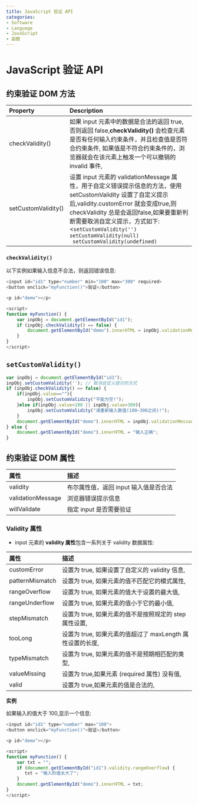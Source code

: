 ```yaml
---
title: JavaScript 验证 API
categories:
- Software
- Language
- JavaScript
- 函数
---
```

# JavaScript 验证 API

## 约束验证 DOM 方法

| Property            | Description                                                  |
| :------------------ | :----------------------------------------------------------- |
| checkValidity()     | 如果 input 元素中的数据是合法的返回 true,否则返回 false,**checkValidity()** 会检查元素是否有任何输入约束条件，并且检查值是否符合约束条件, 如果值是不符合约束条件的，浏览器就会在该元素上触发一个可以撤销的 invalid 事件, |
| setCustomValidity() | 设置 input 元素的 validationMessage 属性，用于自定义错误提示信息的方法，使用 setCustomValidity 设置了自定义提示后,validity.customError 就会变成true,则 checkValidity 总是会返回false,如果要重新判断需要取消自定义提示，方式如下:<`setCustomValidity('') `<br>`setCustomValidity(null) `<br>` setCustomValidity(undefined)` |

### `checkValidity()`

以下实例如果输入信息不合法，则返回错误信息:

```js
<input id="id1" type="number" min="100" max="300" required>
<button onclick="myFunction()">验证</button>

<p id="demo"></p>

<script>
function myFunction() {
    var inpObj = document.getElementById("id1");
    if (inpObj.checkValidity() == false) {
        document.getElementById("demo").innerHTML = inpObj.validationMessage;
    }
}
</script>
```

## `setCustomValidity()`

```js
var inpObj = document.getElementById("id1");
inpObj.setCustomValidity(''); // 取消自定义提示的方式
if (inpObj.checkValidity() == false) {
    if(inpObj.value==""){
        inpObj.setCustomValidity("不能为空!");
    }else if(inpObj.value<100 || inpObj.value>300){
        inpObj.setCustomValidity("请重新输入数值(100~300之间)!");
    }
    document.getElementById("demo").innerHTML = inpObj.validationMessage;
} else {
    document.getElementById("demo").innerHTML = "输入正确";
}
```



## 约束验证 DOM 属性

| 属性              | 描述                                  |
| :---------------- | :------------------------------------ |
| validity          | 布尔属性值，返回 input 输入值是否合法 |
| validationMessage | 浏览器错误提示信息                    |
| willValidate      | 指定 input 是否需要验证               |

### Validity 属性

- input 元素的 **validity 属性**包含一系列关于 validity 数据属性:

| 属性            | 描述                                                       |
| :-------------- | :--------------------------------------------------------- |
| customError     | 设置为 true, 如果设置了自定义的 validity 信息,            |
| patternMismatch | 设置为 true, 如果元素的值不匹配它的模式属性,              |
| rangeOverflow   | 设置为 true, 如果元素的值大于设置的最大值,                |
| rangeUnderflow  | 设置为 true, 如果元素的值小于它的最小值,                  |
| stepMismatch    | 设置为 true, 如果元素的值不是按照规定的 step 属性设置,    |
| tooLong         | 设置为 true, 如果元素的值超过了 maxLength 属性设置的长度, |
| typeMismatch    | 设置为 true, 如果元素的值不是预期相匹配的类型,            |
| valueMissing    | 设置为 true,如果元素 (required 属性) 没有值,             |
| valid           | 设置为 true,如果元素的值是合法的,                        |

**实例**

如果输入的值大于 100,显示一个信息:

```js
<input id="id1" type="number" max="100">
<button onclick="myFunction()">验证</button>

<p id="demo"></p>

<script>
function myFunction() {
    var txt = "";
    if (document.getElementById("id1").validity.rangeOverflow) {
       txt = "输入的值太大了";
    }
    document.getElementById("demo").innerHTML = txt;
}
</script>
```

